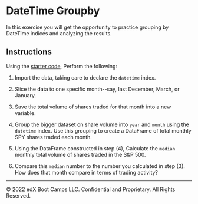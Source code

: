 # DateTime Groupby

In this exercise you will get the opportunity to practice grouping by DateTime indices and analyzing the results.

## Instructions

Using the [starter code](Unsolved/spy-groupby.ipynb), Perform the following:

1. Import the data, taking care to declare the `datetime` index.

2. Slice the data to one specific month--say, last December, March, or January.

3. Save the total volume of shares traded for that month into a new variable.

4. Group the bigger dataset on share volume into `year` and `month` using the `datetime` index. Use this grouping to create a DataFrame of total monthly SPY shares traded each month.

5. Using the DataFrame constructed in step (4), Calculate the `median` monthly total volume of shares traded in the S&P 500.

6. Compare this `median` number to the number you calculated in step (3). How does that month compare in terms of trading activity?

---

© 2022 edX Boot Camps LLC. Confidential and Proprietary. All Rights Reserved.
